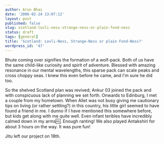 ```yaml
---
author: Arun Bhai
date: '2006-02-24 13:07:12'
layout: post
published: false
slug: scotland-lovli-ness-strange-ness-or-plain-fond-ness
status: draft
tags: [general]
title: 'Scotland: Lovli-Ness, Strange-Ness or plain Fond-Ness?'
wordpress_id: '47'
---
```


Bhute coming over signifies the formation of a wolf-pack. Both of us have the same child-like curiosity and spirit of adventure. Blessed with amazing resonance in our mental wavelengths, this sparse pack can scale peaks and cross choppy seas. I knew this even before he came, and I'm sure he did too.

So the shelved Scotland plan was revived; Ankur 03 joined the pack and with conspicuous lack of planning we set forth. Onwards to Edinburg, I met a couple from my hometown. When Allet was not busy giving me cautionary tips on living (or rather settling?) in this country, his little girl seemed to have found a friend in me. I dunno if I have mentioned this somewhere before, but kids get along with me quite well. Even infant teribles have incredibly calmed down in my arms:cool:. Enough ranting! We also played Antakshiri for about 3 hours on the way. It was pure fun!

Jitu left our project on 18th.
